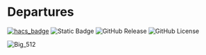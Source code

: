 # Departures
[![hacs_badge](https://img.shields.io/badge/HACS-Custom-orange.svg)](https://github.com/custom-components/hacs)
![Static Badge](https://img.shields.io/badge/code_owner-alex--jung-green)
![GitHub Release](https://img.shields.io/github/v/release/alex-jung/ha-deaprtures)
![GitHub License](https://img.shields.io/github/license/alex-jung/ha-departures)

![Big_512](https://github.com/user-attachments/assets/67e3ba87-94ea-4d27-b891-f6cbab779830)
